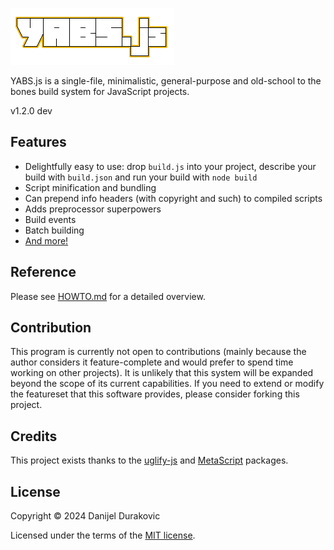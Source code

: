 ![YABS.js](/logo.png?raw=true)

YABS.js is a single-file, minimalistic, general-purpose and old-school to the bones build system for JavaScript projects.

v1.2.0 dev

## Features

- Delightfully easy to use: drop `build.js` into your project, describe your build with `build.json` and run your build with `node build`
- Script minification and bundling
- Can prepend info headers (with copyright and such) to compiled scripts
- Adds preprocessor superpowers
- Build events
- Batch building
- [And more!](/HOWTO.md)

## Reference

Please see [HOWTO.md](/HOWTO.md) for a detailed overview.

## Contribution

This program is currently not open to contributions (mainly because the author considers it feature-complete and would prefer to spend time working on other projects). It is unlikely that this system will be expanded beyond the scope of its current capabilities. If you need to extend or modify the featureset that this software provides, please consider forking this project.

## Credits

This project exists thanks to the [uglify-js](https://www.npmjs.com/package/uglify-js) and [MetaScript](https://www.npmjs.com/package/metascript) packages.

## License

Copyright © 2024 Danijel Durakovic

Licensed under the terms of the [MIT license](LICENSE).
